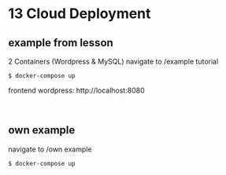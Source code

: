 # 13 Cloud Deployment

## example from lesson

2 Containers (Wordpress & MySQL)
navigate to /example tutorial

```
$ docker-compose up
```

frontend wordpress: http://localhost:8080

&nbsp;

## own example

navigate to /own example

```
$ docker-compose up
```
